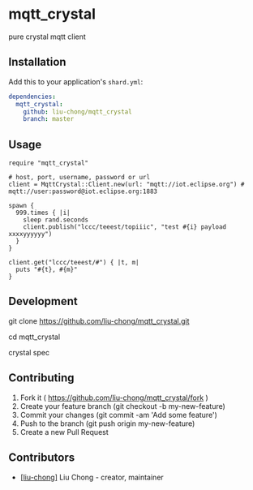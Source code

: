 # mqtt_crystal

pure crystal mqtt client

## Installation

Add this to your application's `shard.yml`:

```yaml
dependencies:
  mqtt_crystal:
    github: liu-chong/mqtt_crystal
    branch: master
```

## Usage

```crystal
require "mqtt_crystal"

# host, port, username, password or url
client = MqttCrystal::Client.new(url: "mqtt://iot.eclipse.org") # mqtt://user:password@iot.eclipse.org:1883

spawn {
  999.times { |i|
    sleep rand.seconds
    client.publish("lccc/teeest/topiiic", "test #{i} payload xxxxyyyyyy")
  }
}

client.get("lccc/teeest/#") { |t, m|
  puts "#{t}, #{m}"
}
```

## Development

git clone https://github.com/liu-chong/mqtt_crystal.git

cd mqtt_crystal

crystal spec

## Contributing

1. Fork it ( https://github.com/liu-chong/mqtt_crystal/fork )
2. Create your feature branch (git checkout -b my-new-feature)
3. Commit your changes (git commit -am 'Add some feature')
4. Push to the branch (git push origin my-new-feature)
5. Create a new Pull Request

## Contributors

- [[liu-chong]](https://github.com/liu-chong) Liu Chong - creator, maintainer
